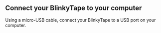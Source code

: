 ## Connect your BlinkyTape to your computer

Using a micro-USB cable, connect your BlinkyTape to a USB port on your computer.
